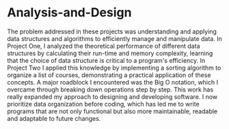 # Analysis-and-Design

The problem addressed in these projects was understanding and applying data structures and algorithms to efficiently manage and manipulate data. In Project One, I analyzed the theoretical performance of different data structures by calculating their run-time and memory complexity, learning that the choice of data structure is critical to a program's efficiency. In Project Two I applied this knowledge by implementing a sorting algorithm to organize a list of courses, demonstrating a practical application of these concepts. A major roadblock I encountered was the Big O notation, which I overcame through breaking down operations step by step. This work has really expanded my approach to designing and developing software. I now prioritize data organization before coding, which has led me to write programs that are not only functional but also more maintainable, readable and adaptable to future changes.

